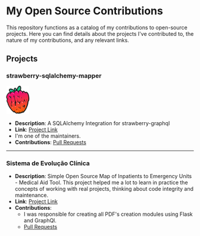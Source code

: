 # My Open Source Contributions


This repository functions as a catalog of my contributions to open-source projects. Here you can find details about the projects I've contributed to, the nature of my contributions, and any relevant links.

## Projects

### strawberry-sqlalchemy-mapper
<img src="https://github.com/strawberry-graphql/strawberry/raw/main/.github/logo.png" width="62" height="75">

- **Description**: A SQLAlchemy Integration for strawberry-graphql
- **Link**: [Project Link](https://github.com/strawberry-graphql/strawberry-sqlalchemy)
- I'm one of the maintainers.
- **Contributions**: [Pull Requests](https://github.com/strawberry-graphql/strawberry-sqlalchemy/pulls?q=is%3Apr+is%3Aclosed+author%3ACkk3+)

___
### Sistema de Evolução Clínica

- **Description**: Simple Open Source Map of Inpatients to Emergency Units - Medical Aid Tool. This project helped me a lot to learn in practice the concepts of working with real projects, thinking about code integrity and maintenance.
- **Link**: [Project Link](https://github.com/filiperochalopes/sistema-evolucao-medica)
- **Contributions**:
  - I was responsible for creating all PDF's creation modules using Flask and GraphQl.
  - [Pull Requests](https://github.com/filiperochalopes/sistema-evolucao-medica/pulls?q=is%3Apr+is%3Aclosed+author%3ACkk3+)


